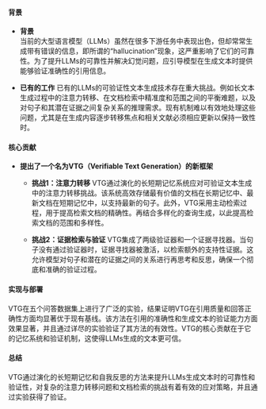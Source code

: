 #### 背景
- **背景**       
    当前的大型语言模型（LLMs）虽然在很多下游任务中表现出色，但却常常生成带有错误的信息，即所谓的“hallucination”现象，这严重影响了它们的可靠性。为了提升LLMs的可靠性并解决幻觉问题，应引导模型在生成文本时提供能够验证准确性的引用信息。

- **已有的工作**
    已有的LLMs的可验证性文本生成技术存在重大挑战。例如长文本生成过程中的注意力转移、在文档检索中精准度和范围之间的平衡难题，以及对句子和其潜在证据之间复杂关系的推理需求。现有机制难以有效地处理这些问题，尤其是在生成内容逐步转移焦点和相关文献必须相应更新以保持一致性时。

#### 核心贡献
- **提出了一个名为VTG（Verifiable Text Generation）的新框架**
    - **挑战1：注意力转移**
        VTG通过演化的长短期记忆系统应对可验证文本生成中的注意力转移挑战。该系统高效存储最有价值的文档在长期记忆中、最新文档在短期记忆中，以支持最新的句子。此外，VTG采用主动检索过程，用于提高检索文档的精确性。再结合多样化的查询生成，以此提高检索文档的范围和多样性。

    - **挑战2：证据检索与验证**
        VTG集成了两级验证器和一个证据寻找器。当句子没有通过验证器时，证据寻找器被激活，以检索额外的支持性证据。这允许模型对句子和潜在的证据之间的关系进行再思考和反思，确保一个彻底和准确的验证过程。
  
#### 实现与部署
VTG在五个问答数据集上进行了广泛的实验，结果证明VTG在引用质量和回答正确性方面均显著优于现有基线。该方法在引用的准确性和生成文本的验证能力方面效果显著，并且通过详尽的实验验证了其方法的有效性。VTG的核心贡献在于它的记忆系统和验证机制，这使得LLMs生成的文本更可信。

#### 总结
VTG通过演化的长短期记忆和自我反思的方法来提升LLMs生成文本时的可靠性和验证性，对复杂的注意力转移问题和文档检索的挑战有着有效的应对策略，并且通过实验获得了验证。